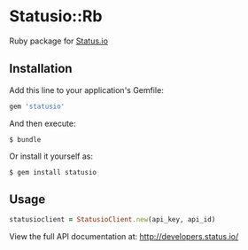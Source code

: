 # Statusio::Rb

Ruby package for [Status.io](https://status.io)


## Installation

Add this line to your application's Gemfile:

```ruby
gem 'statusio'
```

And then execute:

    $ bundle

Or install it yourself as:

    $ gem install statusio

## Usage

```ruby
statusioclient = StatusioClient.new(api_key, api_id)
```

View the full API documentation at: http://developers.status.io/
